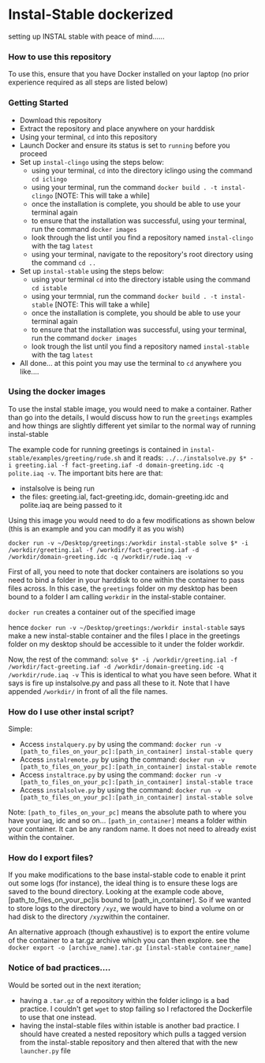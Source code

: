 # Instal-Stable dockerized
setting up INSTAL stable with peace of mind......


### How to use this repository
To use this, ensure that you have Docker installed on your laptop (no prior experience required as all steps are listed below)


### Getting Started

* Download this repository
* Extract the repository and place anywhere on your harddisk
* Using your terminal, `cd` into this repository
* Launch Docker and ensure its status is set to `running` before you proceed
* Set up `instal-clingo` using the steps below:
    * using your terminal, `cd` into the directory iclingo using the command `cd iclingo`
    * using your terminal, run the command `docker build . -t instal-clingo` [NOTE: This will take a while]
    * once the installation is complete, you should be able to use your terminal again
    * to ensure that the installation was successful, using your terminal, run the command `docker images`
    * look through the list until you find a repository named `instal-clingo` with the tag `latest`
    * using your terminal, navigate to the repository's root directory using the command `cd ..`
* Set up `instal-stable` using the steps below:
    * using your terminal `cd` into the directory istable using the command `cd istable`
    * using your termnial, run the command `docker build . -t instal-stable` [NOTE: This will take a while]
    * once the installation is complete, you should be able to use your terminal again
    * to ensure that the installation was successful, using your terminal, run the command `docker images` 
    * look trough the list until you find a repository named `instal-stable` with the tag `latest`
* All done... at this point you may use the terminal to `cd` anywhere you like....



### Using the docker images

To use the instal stable image, you would need to make a container. Rather than go into the details, I would discuss how to run the `greetings` examples and how things are slightly different yet similar to the normal way of running instal-stable


The example code for running greetings is contained in `instal-stable/examples/greeting/rude.sh` and it reads:
`../../instalsolve.py $* -i greeting.ial -f fact-greeting.iaf -d domain-greeting.idc -q polite.iaq -v`. The important bits here are that: 
* instalsolve is being run
* the files: greeting.ial, fact-greeting.idc, domain-greeting.idc and polite.iaq are being passed to it


Using this image you would need to do a few modifications as shown below (this is an example and you can modify it as you wish)

`docker run -v ~/Desktop/greetings:/workdir instal-stable solve $* -i /workdir/greeting.ial -f /workdir/fact-greeting.iaf -d /workdir/domain-greeting.idc -q /workdir/rude.iaq -v`

First of all, you need to note that docker containers are isolations so you need to bind a folder in your harddisk to one within the container to pass files across. In this case, the `greetings` folder on my desktop has been bound to a folder I am calling `workdir` in the instal-stable container.

`docker run` creates a container out of the specified image

hence `docker run -v ~/Desktop/greetings:/workdir instal-stable` says make a new instal-stable container and the files I place in the greetings folder on my desktop should be accessible to it under the folder workdir.
    
Now, the rest of the command: 
`solve $* -i /workdir/greeting.ial -f /workdir/fact-greeting.iaf -d /workdir/domain-greeting.idc -q /workdir/rude.iaq -v`
This is identical to what you have seen before. What it says is fire up instalsolve.py and pass all these to it. Note that I have appended `/workdir/` in front of all the file names. 



### How do I use other instal script?

Simple:

- Access `instalquery.py` by using the command: `docker run -v [path_to_files_on_your_pc]:[path_in_container] instal-stable query `
- Access `instalremote.py` by using the command: `docker run -v [path_to_files_on_your_pc]:[path_in_container] instal-stable remote `
- Access `instaltrace.py` by using the command: `docker run -v [path_to_files_on_your_pc]:[path_in_container] instal-stable trace `
- Access `instalsolve.py` by using the command: `docker run -v [path_to_files_on_your_pc]:[path_in_container] instal-stable solve `


Note: 
`[path_to_files_on_your_pc]` means the absolute path to where you have your iaq, idc and so on...
`[path_in_container]` means a folder within your container. It can be any random name. It does not need to already exist within the container.



### How do I export files?
If you make modifications to the base instal-stable code to enable it print out some logs (for instance), the ideal thing is to ensure these logs are saved to the bound directory. Looking at the example code above, [path_to_files_on_your_pc]is bound to [path_in_container]. So if we wanted to store logs to  the directory `/xyz`, we would have to bind a volume on or had disk to the directory `/xyz`within the container.

An alternative approach (though exhaustive) is to export the entire volume of the container to a tar.gz archive which you can then explore. see the `docker export -o [archive_name].tar.gz [instal-stable container_name]`





### Notice of bad practices....
Would be sorted out in the next iteration;

* having a `.tar.gz` of a repository within the folder iclingo is a bad practice. I couldn't get `wget` to stop failing so I refactored the Dockerfile to use that one instead.
* having the instal-stable files within istable is another bad practice. I should have created a nested repository which pulls a tagged version from the instal-stable repository and then altered that with the new `launcher.py` file




    

